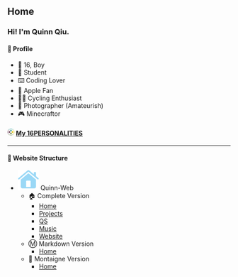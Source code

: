 <base href="/markdown/">
<link rel="icon" href="favicon.ico">

<link rel="stylesheet" type="text/css" href="/css/page.css">
<link rel="stylesheet" type="text/css" href="/css/text.css">

<style>
h4 img {
    height: 16px;
    width: 16px;
}
</style>

## Home

### Hi! I'm Quinn Qiu.

#### 🤣 Profile

- 👨 16, Boy
- 🏫 Student
- ⌨️ Coding Lover
- 📱 Apple Fan
- 🚴‍♂️ Cycling Enthusiast
- 🌅 Photographer (Amateurish)
- 🎮 Minecraftor

#### ![](/images/logos/16personalities.png) [My 16PERSONALITIES](/personality.html)

---

#### 📑 Website Structure

- ![](/images/svgs/secondary/house.fill.svg) Quinn-Web
    - 🏠 Complete Version
        - [Home](/)
        - [Projects](/projects/)
        - [QS](/qs/)
        - [Music](/music/)
        - [Website](/website/)
    - Ⓜ️ Markdown Version
        - [Home](/markdown/)
    - 📝 Montaigne Version
        - [Home](https://quinn0823.montaigne.io/)
